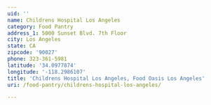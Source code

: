 ```yaml
---
uid: ''
name: Childrens Hospital Los Angeles
category: Food Pantry
address_1: 5000 Sunset Blvd. 7th Floor
city: Los Angeles
state: CA
zipcode: '90027'
phone: 323-361-5981
latitude: '34.0977874'
longitude: '-118.2986107'
title: 'Childrens Hospital Los Angeles, Food Oasis Los Angeles'
uri: /food-pantry/childrens-hospital-los-angeles/

---
```

